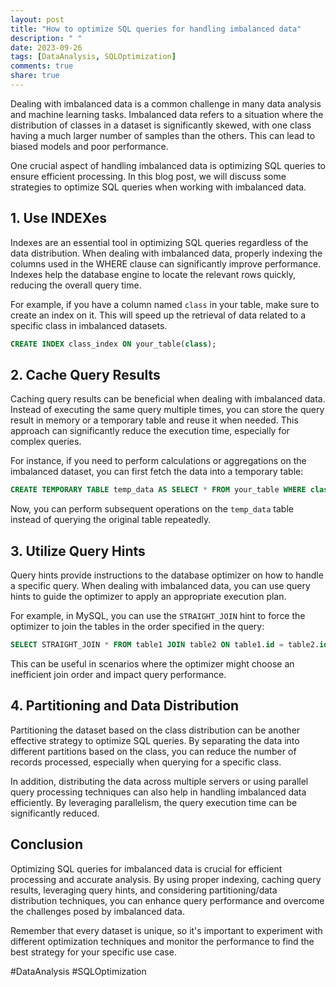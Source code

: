 ```yaml
---
layout: post
title: "How to optimize SQL queries for handling imbalanced data"
description: " "
date: 2023-09-26
tags: [DataAnalysis, SQLOptimization]
comments: true
share: true
---
```


Dealing with imbalanced data is a common challenge in many data analysis and machine learning tasks. Imbalanced data refers to a situation where the distribution of classes in a dataset is significantly skewed, with one class having a much larger number of samples than the others. This can lead to biased models and poor performance.

One crucial aspect of handling imbalanced data is optimizing SQL queries to ensure efficient processing. In this blog post, we will discuss some strategies to optimize SQL queries when working with imbalanced data.

## 1. Use INDEXes

Indexes are an essential tool in optimizing SQL queries regardless of the data distribution. When dealing with imbalanced data, properly indexing the columns used in the WHERE clause can significantly improve performance. Indexes help the database engine to locate the relevant rows quickly, reducing the overall query time.

For example, if you have a column named `class` in your table, make sure to create an index on it. This will speed up the retrieval of data related to a specific class in imbalanced datasets.

```sql
CREATE INDEX class_index ON your_table(class);
```

## 2. Cache Query Results

Caching query results can be beneficial when dealing with imbalanced data. Instead of executing the same query multiple times, you can store the query result in memory or a temporary table and reuse it when needed. This approach can significantly reduce the execution time, especially for complex queries.

For instance, if you need to perform calculations or aggregations on the imbalanced dataset, you can first fetch the data into a temporary table:

```sql
CREATE TEMPORARY TABLE temp_data AS SELECT * FROM your_table WHERE class = 'imbalanced_class';
```

Now, you can perform subsequent operations on the `temp_data` table instead of querying the original table repeatedly.

## 3. Utilize Query Hints

Query hints provide instructions to the database optimizer on how to handle a specific query. When dealing with imbalanced data, you can use query hints to guide the optimizer to apply an appropriate execution plan.

For example, in MySQL, you can use the `STRAIGHT_JOIN` hint to force the optimizer to join the tables in the order specified in the query:

```sql
SELECT STRAIGHT_JOIN * FROM table1 JOIN table2 ON table1.id = table2.id;
```

This can be useful in scenarios where the optimizer might choose an inefficient join order and impact query performance.

## 4. Partitioning and Data Distribution

Partitioning the dataset based on the class distribution can be another effective strategy to optimize SQL queries. By separating the data into different partitions based on the class, you can reduce the number of records processed, especially when querying for a specific class.

In addition, distributing the data across multiple servers or using parallel query processing techniques can also help in handling imbalanced data efficiently. By leveraging parallelism, the query execution time can be significantly reduced.

## Conclusion

Optimizing SQL queries for imbalanced data is crucial for efficient processing and accurate analysis. By using proper indexing, caching query results, leveraging query hints, and considering partitioning/data distribution techniques, you can enhance query performance and overcome the challenges posed by imbalanced data.

Remember that every dataset is unique, so it's important to experiment with different optimization techniques and monitor the performance to find the best strategy for your specific use case.

#DataAnalysis #SQLOptimization